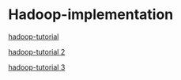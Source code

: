 # Hadoop-implementation
[hadoop-tutorial](https://www.projectpro.io/hadoop-tutorial/big-data-hadoop-tutorial)

[hadoop-tutorial 2](https://docs.google.com/document/d/1-BKY9iBpkm2dSbO7OKc33JBa4CZymOCiwl1EWaFqeBQ/edit)

[hadoop-tutorial 3](https://docs.google.com/document/d/1y9gqQH5ZyMSi4ZZq3NyRzTdHlwCYqblvf2TFrvSSf1I/edit)
